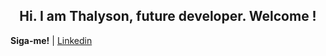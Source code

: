   <h2 align="center"> Hi.
I am Thalyson, future developer.
Welcome ! </h1>

**Siga-me!** | [Linkedin](https://www.linkedin.com/in/thalysonalmeida/) 
